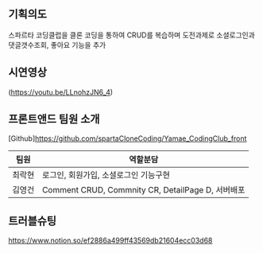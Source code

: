 ## 기획의도
스파르타 코딩클럽을 클론 코딩을 통하여 CRUD를 복습하며 도전과제로 소셜로그인과 댓글갯수조회, 좋아요 기능을 추가

## 시연영상
(https://youtu.be/LLnohzJN6_4)

## 프론트앤드 팀원 소개
[Github]https://github.com/spartaCloneCoding/Yamae_CodingClub_front

|팀원|역할분담|
|------|------|
|최락현|로그인, 회원가입, 소셜로그인 기능구현 |
|김영건|Comment CRUD, Commnity CR, DetailPage D, 서버배포 |


## 트러블슈팅
https://www.notion.so/ef2886a499ff43569db21604ecc03d68
